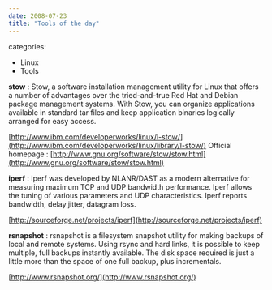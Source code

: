 ```yaml
---
date: 2008-07-23
title: "Tools of the day"
---
```








categories:
- Linux
- Tools


**stow** : Stow, a software installation management utility for Linux that offers a number of advantages over the tried-and-true Red Hat and Debian package management systems. With Stow, you can organize applications available in standard tar files and keep application binaries logically arranged for easy access.

[http://www.ibm.com/developerworks/linux/l-stow/](http://www.ibm.com/developerworks/linux/library/l-stow/)
Official homepage : [http://www.gnu.org/software/stow/stow.html](http://www.gnu.org/software/stow/stow.html)

**iperf** : Iperf was developed by NLANR/DAST as a modern alternative for measuring maximum TCP and UDP bandwidth performance. Iperf allows the tuning of various parameters and UDP characteristics. Iperf reports bandwidth, delay jitter, datagram loss.

[http://sourceforge.net/projects/iperf](http://sourceforge.net/projects/iperf)

**rsnapshot** : rsnapshot is a filesystem snapshot utility for making backups of local and remote systems.
Using rsync and hard links, it is possible to keep multiple, full backups instantly available. The disk space required is just a little more than the space of one full backup, plus incrementals. 

[http://www.rsnapshot.org/](http://www.rsnapshot.org/)
